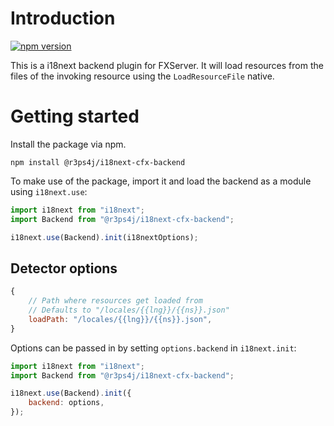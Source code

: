 # Introduction

[![npm version](https://img.shields.io/npm/v/@r3ps4j/i18next-cfx-backend.svg?style=flat-square)](https://www.npmjs.com/package/@r3ps4j/i18next-cfx-backend)

This is a i18next backend plugin for FXServer. It will load resources from the files of the invoking resource using the `LoadResourceFile` native.

# Getting started

Install the package via npm.

```
npm install @r3ps4j/i18next-cfx-backend
```

To make use of the package, import it and load the backend as a module using `i18next.use`:

```js
import i18next from "i18next";
import Backend from "@r3ps4j/i18next-cfx-backend";

i18next.use(Backend).init(i18nextOptions);
```

## Detector options

```js
{
    // Path where resources get loaded from
    // Defaults to "/locales/{{lng}}/{{ns}}.json"
    loadPath: "/locales/{{lng}}/{{ns}}.json",
}
```

Options can be passed in by setting `options.backend` in `i18next.init`:

```js
import i18next from "i18next";
import Backend from "@r3ps4j/i18next-cfx-backend";

i18next.use(Backend).init({
    backend: options,
});
```
